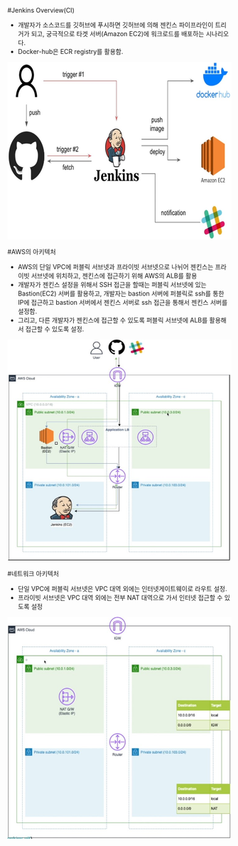 #Jenkins Overview(CI)
- 개발자가 소스코드를 깃허브에 푸시하면 깃허브에 의해 젠킨스 파이프라인이 트리거가 되고, 궁극적으로 타겟 서버(Amazon EC2)에 워크로드를 배포하는 시나리오다.
- Docker-hub은 ECR registry를 활용함.

<img src="https://github.com/Virusuki/Virusuki-DevOps_CI_Jenkins/blob/main/img/jenkins%20overview(CI).jpg" width="600px" height="400px" title="px(픽셀) 크기 설정" alt="AWS의 아키텍처.jpg"></img><br/>


#AWS의 아키텍처
- AWS의 단일 VPC에 퍼블릭 서브넷과 프라이빗 서브넷으로 나뉘어 젠킨스는 프라이빗 서브넷에 위치하고, 젠킨스에 접근하기 위해 AWS의 ALB를 활용
- 개발자가 젠킨스 설정을 위해서 SSH 접근을 할때는 퍼블릭 서브넷에 있는 Bastion(EC2) 서버를 활용하고, 개발자는 bastion 서버에 퍼블릭로 ssh를 통한 IP에 접근하고 bastion 서버에서 젠킨스 서버로 ssh 접근을 통해서 젠킨스 서버를 설정함. 
- 그리고, 다른 개발자가 젠킨스에 접근할 수 있도록 퍼블릭 서브넷에 ALB를 활용해서 접근할 수 있도록 설정.

<img src="https://github.com/Virusuki/Virusuki-DevOps_CI_Jenkins/blob/main/img/AWS%EC%9D%98%20%EC%95%84%ED%82%A4%ED%85%8D%EC%B2%98.jpg" width="550px" height="500px" title="px(픽셀) 크기 설정" alt="AWS의 아키텍처"></img><br/>


#네트워크 아키텍처
- 단일 VPC에 퍼블릭 서브넷은 VPC 대역 외에는 인터넷게이트웨이로 라우트 설정.
- 프라이빗 서브넷은 VPC 대역 외에는 전부 NAT 대역으로 가서 인터넷 접근할 수 있도록 설정

<img src="https://github.com/Virusuki/Virusuki-DevOps_CI_Jenkins/blob/main/img/%EB%84%A4%ED%8A%B8%EC%9B%8C%ED%81%AC%20%EC%95%84%ED%82%A4%ED%85%8D%EC%B2%98.jpg" width="550px" height="500px" title="px(픽셀) 크기 설정" alt="네트워크 아키텍처"></img><br/>
